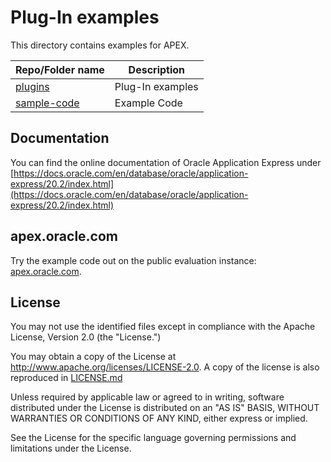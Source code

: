 # Plug-In examples

This directory contains examples for APEX.

| Repo/Folder name  | Description |
| ------------- | ------------- |
| [plugins](./plugins) | Plug-In examples |
| [sample-code](./sample-code) | Example Code |

## Documentation
You can find the online documentation of Oracle Application Express  under [https://docs.oracle.com/en/database/oracle/application-express/20.2/index.html](https://docs.oracle.com/en/database/oracle/application-express/20.2/index.html)

## apex.oracle.com
Try the example code out on the public evaluation instance: [apex.oracle.com](apex.oracle.com).

## License

You may not use the identified files except in compliance with the
Apache License, Version 2.0 (the "License.")

You may obtain a copy of the License at
http://www.apache.org/licenses/LICENSE-2.0.  A copy of the license is
also reproduced in [LICENSE.md](./LICENSE.md)

Unless required by applicable law or agreed to in writing, software
distributed under the License is distributed on an "AS IS" BASIS,
WITHOUT WARRANTIES OR CONDITIONS OF ANY KIND, either express or
implied.

See the License for the specific language governing permissions and
limitations under the License.

